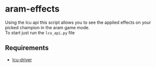 # aram-effects
Using the lcu api this script allows you to see the applied effects on your picked champion in the aram game mode. <br>
To start just run the `lcu_api.py` file
## Requirements
- [lcu-driver](https://github.com/sousa-andre/lcu-driver)
